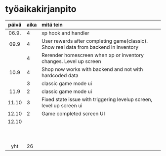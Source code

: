 # työaikakirjanpito

| päivä | aika | mitä tein  |
| :----:|:-----| :-----|
| 06.9. | 4    | xp hook and handler  |
| 09.9  | 4    | User rewards after completing game(classic). Show real data from backend in inventory  |
|       | 4    | Rerender homescreen when xp or inventory changes. Level up screen |
| 10.9  | 4    | Shop now works with backend and not with hardcoded data|
|       | 3    | classic game mode ui |
| 11.9  | 2    | classic game mode ui |
| 11.10 | 3    | Fixed state issue with triggering levelup screen, level up screen ui|
| 12.10 | 2    | Game completed screen UI|
| 12.10 |      | |
|       |      | |
|       |      | |
|       |      | |
|       |      | |
|       |      | |
|       |      | |
|       |      | |
|       |      | |
|       |      | |
| yht   | 26   | |
